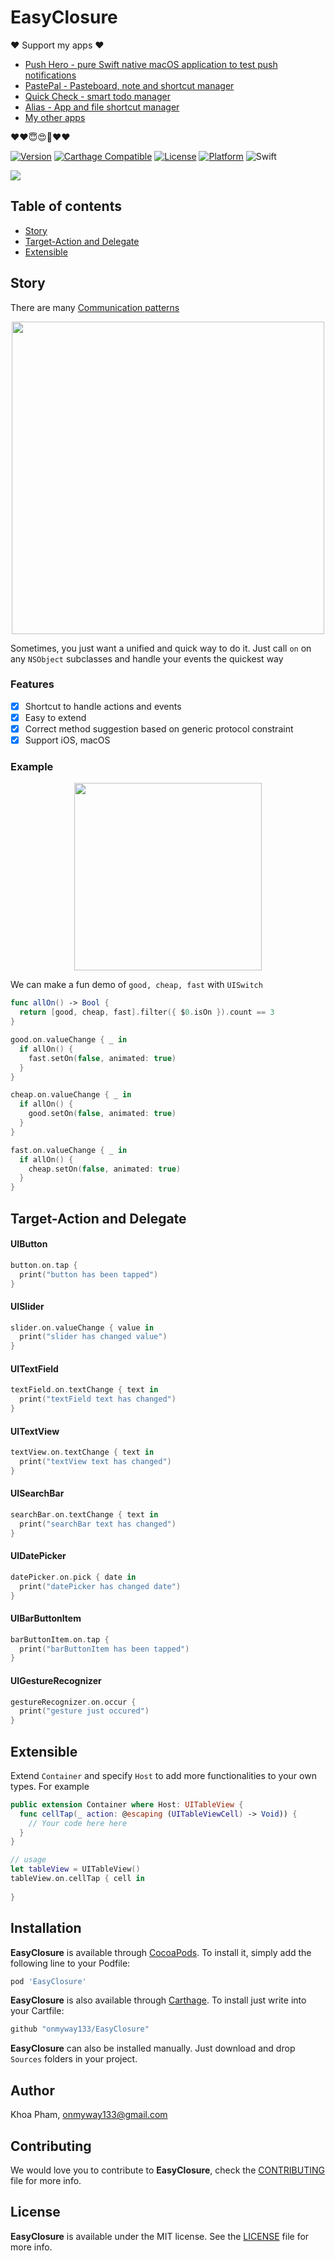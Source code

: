 # EasyClosure


❤️ Support my apps ❤️ 

- [Push Hero - pure Swift native macOS application to test push notifications](https://onmyway133.com/pushhero)
- [PastePal - Pasteboard, note and shortcut manager](https://onmyway133.com/pastepal)
- [Quick Check - smart todo manager](https://onmyway133.com/quickcheck)
- [Alias - App and file shortcut manager](https://onmyway133.com/alias)
- [My other apps](https://onmyway133.com/apps/)

❤️❤️😇😍🤘❤️❤️

[![Version](https://img.shields.io/cocoapods/v/EasyClosure.svg?style=flat)](http://cocoadocs.org/docsets/EasyClosure)
[![Carthage Compatible](https://img.shields.io/badge/Carthage-compatible-4BC51D.svg?style=flat)](https://github.com/Carthage/Carthage)
[![License](https://img.shields.io/cocoapods/l/EasyClosure.svg?style=flat)](http://cocoadocs.org/docsets/EasyClosure)
[![Platform](https://img.shields.io/cocoapods/p/EasyClosure.svg?style=flat)](http://cocoadocs.org/docsets/EasyClosure)
![Swift](https://img.shields.io/badge/%20in-swift%205.0-orange.svg)

![](Screenshots/Artboard.png)

## Table of contents

- [Story](#story)
- [Target-Action and Delegate](#target-action-and-delegate)
- [Extensible](#extensible)

## Story

There are many [Communication patterns](https://www.objc.io/issues/7-foundation/communication-patterns/)

<div align = "center">
<img src="https://www.objc.io/images/issue-7/notification-flow-chart-dae4ce12.png" width="500"/>
</div>

Sometimes, you just want a unified and quick way to do it. Just call `on` on any `NSObject` subclasses and handle your events the quickest way

### Features

- [x] Shortcut to handle actions and events
- [x] Easy to extend
- [x] Correct method suggestion based on generic protocol constraint
- [x] Support iOS, macOS

### Example

<div align = "center">
<img src="Screenshots/demo.gif" height="300" />
</div>

We can make a fun demo of `good, cheap, fast` with `UISwitch`

```swift
func allOn() -> Bool {
  return [good, cheap, fast].filter({ $0.isOn }).count == 3
}

good.on.valueChange { _ in
  if allOn() {
    fast.setOn(false, animated: true)
  }
}

cheap.on.valueChange { _ in
  if allOn() {
    good.setOn(false, animated: true)
  }
}

fast.on.valueChange { _ in
  if allOn() {
    cheap.setOn(false, animated: true)
  }
}
```

## Target-Action and Delegate

#### UIButton

```swift
button.on.tap {
  print("button has been tapped")
}
```

#### UISlider

```swift
slider.on.valueChange { value in
  print("slider has changed value")
}
```

#### UITextField

```swift
textField.on.textChange { text in
  print("textField text has changed")
}
```

#### UITextView

```swift
textView.on.textChange { text in
  print("textView text has changed")
}
```

#### UISearchBar

```swift
searchBar.on.textChange { text in
  print("searchBar text has changed")
}
```

#### UIDatePicker

```swift
datePicker.on.pick { date in
  print("datePicker has changed date")
}
```

#### UIBarButtonItem

```swift
barButtonItem.on.tap {
  print("barButtonItem has been tapped")
}
```

#### UIGestureRecognizer

```swift
gestureRecognizer.on.occur {
  print("gesture just occured")
}
```

## Extensible

Extend `Container` and specify `Host` to add more functionalities to your own types. For example

```swift
public extension Container where Host: UITableView {
  func cellTap(_ action: @escaping (UITableViewCell) -> Void)) {
    // Your code here here
  }
}

// usage
let tableView = UITableView()
tableView.on.cellTap { cell in
  
}

```

## Installation

**EasyClosure** is available through [CocoaPods](http://cocoapods.org). To install
it, simply add the following line to your Podfile:

```ruby
pod 'EasyClosure'
```

**EasyClosure** is also available through [Carthage](https://github.com/Carthage/Carthage).
To install just write into your Cartfile:

```ruby
github "onmyway133/EasyClosure"
```

**EasyClosure** can also be installed manually. Just download and drop `Sources` folders in your project.

## Author

Khoa Pham, onmyway133@gmail.com

## Contributing

We would love you to contribute to **EasyClosure**, check the [CONTRIBUTING](https://github.com/onmyway133/EasyClosure/blob/master/CONTRIBUTING.md) file for more info.

## License

**EasyClosure** is available under the MIT license. See the [LICENSE](https://github.com/onmyway133/EasyClosure/blob/master/LICENSE.md) file for more info.
